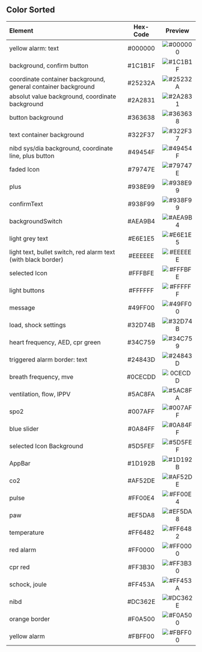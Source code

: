## Color Sorted
|Element|Hex-Code|Preview|
|:---|:---:|:---:|
|yellow alarm: text|	#000000|![#000000](https://via.placeholder.com/50/000000/000000?text=+)|
|background, confirm button|	#1C1B1F|![#1C1B1F](https://via.placeholder.com/50/1C1B1F/000000?text=+)|
|coordinate container background, general container background|	#25232A|![#25232A](https://via.placeholder.com/50/25232A/000000?text=+)|
|absolut value background, coordinate background|	#2A2831|![#2A2831](https://via.placeholder.com/50/2A2831/000000?text=+)|
|button background|	#363638|![#363638](https://via.placeholder.com/50/363638/000000?text=+)|
|text container background|	#322F37|![#322F37](https://via.placeholder.com/50/322F37/000000?text=+)|
|nibd sys/dia background, coordinate line, plus button|	#49454F|![#49454F](https://via.placeholder.com/50/49454F/000000?text=+)|
|faded Icon|	#79747E|![#79747E](https://via.placeholder.com/50/79747E/000000?text=+)|
|plus|	#938E99|![#938E99](https://via.placeholder.com/50/938E99/000000?text=+)|
|confirmText|	#938F99|![#938F99](https://via.placeholder.com/50/938F99/000000?text=+)|
|backgroundSwitch|	#AEA9B4|![#AEA9B4](https://via.placeholder.com/50/AEA9B4/000000?text=+)|
|light grey text|	#E6E1E5|![#E6E1E5](https://via.placeholder.com/50/E6E1E5/000000?text=+)|
|light text, bullet switch, red alarm text (with black border)| 	#EEEEEE|![#EEEEEE](https://via.placeholder.com/50/EEEEEE/000000?text=+)|
|selected Icon|	#FFFBFE|![#FFFBFE](https://via.placeholder.com/50/FFFBFE/000000?text=+)|
|light buttons|	#FFFFFF|![#FFFFFF](https://via.placeholder.com/50/FFFFFF/000000?text=+)|
|message	|#49FF00|![#49FF00](https://via.placeholder.com/50/49FF00/000000?text=+)|
|load, shock settings	|#32D74B|![#32D74B](https://via.placeholder.com/50/32D74B/000000?text=+)|
|heart frequency, AED, cpr green|	#34C759|![#34C759](https://via.placeholder.com/50/34C759/000000?text=+)|
|triggered alarm border: text|	#24843D|![#24843D](https://via.placeholder.com/50/24843D/000000?text=+)|
|breath frequency, mve|	#0CECDD|![0CECDD](https://via.placeholder.com/50/0CECDD/000000?text=+)|
|ventilation, flow, IPPV|	#5AC8FA|![#5AC8FA](https://via.placeholder.com/50/5AC8FA/000000?text=+)|
|spo2|	#007AFF|![#007AFF](https://via.placeholder.com/50/007AFF/000000?text=+)|
|blue slider	|#0A84FF|![#0A84FF](https://via.placeholder.com/50/0A84FF/000000?text=+)|
|selected Icon Background|	#5D5FEF|![#5D5FEF](https://via.placeholder.com/50/5D5FEF/000000?text=+)|
|AppBar	|#1D192B|![#1D192B](https://via.placeholder.com/50/1D192B/000000?text=+)|
|co2	|#AF52DE|![#AF52DE](https://via.placeholder.com/50/AF52DE/000000?text=+)|
|pulse|	#FF00E4|![#FF00E4](https://via.placeholder.com/50/FF00E4/000000?text=+)|
|paw|	#EF5DA8|![#EF5DA8](https://via.placeholder.com/50/EF5DA8/000000?text=+)|
|temperature|	#FF6482|![#FF6482](https://via.placeholder.com/50/FF6482/000000?text=+)|
|red alarm	|#FF0000|![#FF0000](https://via.placeholder.com/50/FF0000/000000?text=+)|
|cpr red|	#FF3B30|![#FF3B30](https://via.placeholder.com/50/FF3B30/000000?text=+)|
|schock, joule|	#FF453A|![#FF453A](https://via.placeholder.com/50/FF453A/000000?text=+)|
|nibd	|#DC362E|![#DC362E](https://via.placeholder.com/50/DC362E/000000?text=+)|
|orange border|	#F0A500|![#F0A500](https://via.placeholder.com/50/F0A500/000000?text=+)|
|yellow alarm|	#FBFF00|![#FBFF00](https://via.placeholder.com/50/FBFF00/000000?text=+)|





